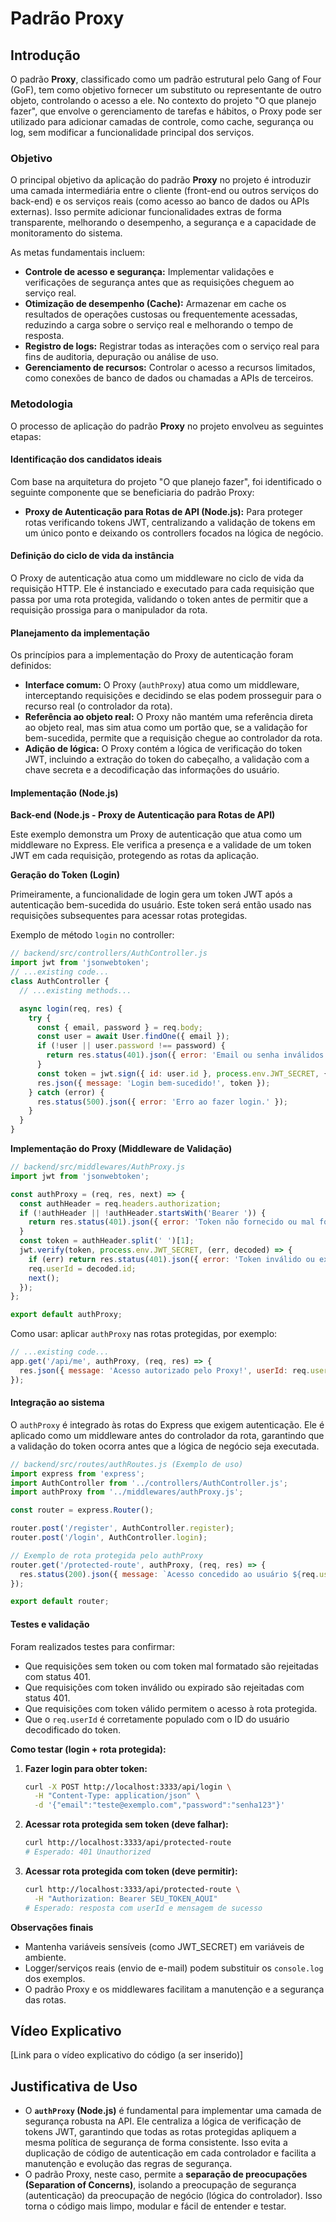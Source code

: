 # Padrão Proxy

## Introdução

O padrão **Proxy**, classificado como um padrão estrutural pelo Gang of Four (GoF), tem como objetivo fornecer um substituto ou representante de outro objeto, controlando o acesso a ele. No contexto do projeto "O que planejo fazer", que envolve o gerenciamento de tarefas e hábitos, o Proxy pode ser utilizado para adicionar camadas de controle, como cache, segurança ou log, sem modificar a funcionalidade principal dos serviços.

### Objetivo

O principal objetivo da aplicação do padrão **Proxy** no projeto é introduzir uma camada intermediária entre o cliente (front-end ou outros serviços do back-end) e os serviços reais (como acesso ao banco de dados ou APIs externas). Isso permite adicionar funcionalidades extras de forma transparente, melhorando o desempenho, a segurança e a capacidade de monitoramento do sistema.

As metas fundamentais incluem:

*   **Controle de acesso e segurança:** Implementar validações e verificações de segurança antes que as requisições cheguem ao serviço real.
*   **Otimização de desempenho (Cache):** Armazenar em cache os resultados de operações custosas ou frequentemente acessadas, reduzindo a carga sobre o serviço real e melhorando o tempo de resposta.
*   **Registro de logs:** Registrar todas as interações com o serviço real para fins de auditoria, depuração ou análise de uso.
*   **Gerenciamento de recursos:** Controlar o acesso a recursos limitados, como conexões de banco de dados ou chamadas a APIs de terceiros.


### Metodologia

O processo de aplicação do padrão **Proxy** no projeto envolveu as seguintes etapas:

#### Identificação dos candidatos ideais

Com base na arquitetura do projeto "O que planejo fazer", foi identificado o seguinte componente que se beneficiaria do padrão Proxy:

*   **Proxy de Autenticação para Rotas de API (Node.js):** Para proteger rotas verificando tokens JWT, centralizando a validação de tokens em um único ponto e deixando os controllers focados na lógica de negócio.

#### Definição do ciclo de vida da instância

O Proxy de autenticação atua como um middleware no ciclo de vida da requisição HTTP. Ele é instanciado e executado para cada requisição que passa por uma rota protegida, validando o token antes de permitir que a requisição prossiga para o manipulador da rota.

#### Planejamento da implementação

Os princípios para a implementação do Proxy de autenticação foram definidos:

*   **Interface comum:** O Proxy (`authProxy`) atua como um middleware, interceptando requisições e decidindo se elas podem prosseguir para o recurso real (o controlador da rota).
*   **Referência ao objeto real:** O Proxy não mantém uma referência direta ao objeto real, mas sim atua como um portão que, se a validação for bem-sucedida, permite que a requisição chegue ao controlador da rota.
*   **Adição de lógica:** O Proxy contém a lógica de verificação do token JWT, incluindo a extração do token do cabeçalho, a validação com a chave secreta e a decodificação das informações do usuário.

#### Implementação (Node.js)

**Back-end (Node.js - Proxy de Autenticação para Rotas de API)**

Este exemplo demonstra um Proxy de autenticação que atua como um middleware no Express. Ele verifica a presença e a validade de um token JWT em cada requisição, protegendo as rotas da aplicação.

**Geração do Token (Login)**

Primeiramente, a funcionalidade de login gera um token JWT após a autenticação bem-sucedida do usuário. Este token será então usado nas requisições subsequentes para acessar rotas protegidas.

Exemplo de método `login` no controller:

```javascript
// backend/src/controllers/AuthController.js
import jwt from 'jsonwebtoken';
// ...existing code...
class AuthController {
  // ...existing methods...

  async login(req, res) {
    try {
      const { email, password } = req.body;
      const user = await User.findOne({ email });
      if (!user || user.password !== password) {
        return res.status(401).json({ error: 'Email ou senha inválidos.' });
      }
      const token = jwt.sign({ id: user.id }, process.env.JWT_SECRET, { expiresIn: '1d' });
      res.json({ message: 'Login bem-sucedido!', token });
    } catch (error) {
      res.status(500).json({ error: 'Erro ao fazer login.' });
    }
  }
}
```

**Implementação do Proxy (Middleware de Validação)**

```javascript
// backend/src/middlewares/AuthProxy.js
import jwt from 'jsonwebtoken';

const authProxy = (req, res, next) => {
  const authHeader = req.headers.authorization;
  if (!authHeader || !authHeader.startsWith('Bearer ')) {
    return res.status(401).json({ error: 'Token não fornecido ou mal formatado.' });
  }
  const token = authHeader.split(' ')[1];
  jwt.verify(token, process.env.JWT_SECRET, (err, decoded) => {
    if (err) return res.status(401).json({ error: 'Token inválido ou expirado.' });
    req.userId = decoded.id;
    next();
  });
};

export default authProxy;
```

Como usar: aplicar `authProxy` nas rotas protegidas, por exemplo:
```javascript
// ...existing code...
app.get('/api/me', authProxy, (req, res) => {
  res.json({ message: 'Acesso autorizado pelo Proxy!', userId: req.userId });
});
```

#### Integração ao sistema

O `authProxy` é integrado às rotas do Express que exigem autenticação. Ele é aplicado como um middleware antes do controlador da rota, garantindo que a validação do token ocorra antes que a lógica de negócio seja executada.

```javascript
// backend/src/routes/authRoutes.js (Exemplo de uso)
import express from 'express';
import AuthController from '../controllers/AuthController.js';
import authProxy from '../middlewares/authProxy.js';

const router = express.Router();

router.post('/register', AuthController.register);
router.post('/login', AuthController.login);

// Exemplo de rota protegida pelo authProxy
router.get('/protected-route', authProxy, (req, res) => {
  res.status(200).json({ message: `Acesso concedido ao usuário ${req.userId}` });
});

export default router;
```
#### Testes e validação

Foram realizados testes para confirmar:

*   Que requisições sem token ou com token mal formatado são rejeitadas com status 401.
*   Que requisições com token inválido ou expirado são rejeitadas com status 401.
*   Que requisições com token válido permitem o acesso à rota protegida.
*   Que o `req.userId` é corretamente populado com o ID do usuário decodificado do token.

**Como testar (login + rota protegida):**

1.  **Fazer login para obter token:**

    ```bash
    curl -X POST http://localhost:3333/api/login \
      -H "Content-Type: application/json" \
      -d '{"email":"teste@exemplo.com","password":"senha123"}'
    ```

2.  **Acessar rota protegida sem token (deve falhar):**

    ```bash
    curl http://localhost:3333/api/protected-route
    # Esperado: 401 Unauthorized
    ```

3.  **Acessar rota protegida com token (deve permitir):**

    ```bash
    curl http://localhost:3333/api/protected-route \
      -H "Authorization: Bearer SEU_TOKEN_AQUI"
    # Esperado: resposta com userId e mensagem de sucesso
    ```
 
**Observações finais**

- Mantenha variáveis sensíveis (como JWT_SECRET) em variáveis de ambiente.
- Logger/serviços reais (envio de e-mail) podem substituir os `console.log` dos exemplos.
- O padrão Proxy e os middlewares facilitam a manutenção e a segurança das rotas.

## Vídeo Explicativo

[Link para o vídeo explicativo do código (a ser inserido)]

## Justificativa de Uso

*   O **`authProxy` (Node.js)** é fundamental para implementar uma camada de segurança robusta na API. Ele centraliza a lógica de verificação de tokens JWT, garantindo que todas as rotas protegidas apliquem a mesma política de segurança de forma consistente. Isso evita a duplicação de código de autenticação em cada controlador e facilita a manutenção e evolução das regras de segurança.
*   O padrão Proxy, neste caso, permite a **separação de preocupações (Separation of Concerns)**, isolando a preocupação de segurança (autenticação) da preocupação de negócio (lógica do controlador). Isso torna o código mais limpo, modular e fácil de entender e testar.
